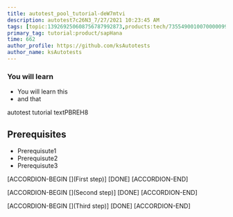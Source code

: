 ```yaml
---
title: autotest_pool_tutorial-deW7mtvi
description: autotest7c26N3_7/27/2021 10:23:45 AM
tags: [topic:139269250608756787992873,products:tech/73554900100700000996,tutorial:experience/advanced]
primary_tag: tutorial:product/sapHana
time: 662
author_profile: https://github.com/ksAutotests
author_name: ksAutotests
---
```

### You will learn
- You will learn this
- and that

autotest tutorial textPBREH8

## Prerequisites
- Prerequisute1
- Prerequisute2
- Prerequisute3

[ACCORDION-BEGIN [](First step)]
[DONE]
[ACCORDION-END]

[ACCORDION-BEGIN [](Second step)]
[DONE]
[ACCORDION-END]

[ACCORDION-BEGIN [](Third step)]
[DONE]
[ACCORDION-END]

